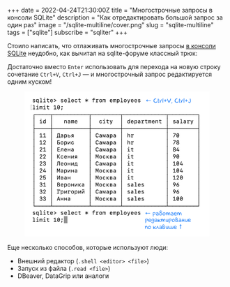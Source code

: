 +++
date = 2022-04-24T21:30:00Z
title = "Многострочные запросы в консоли SQLite"
description = "Как отредактировать большой запрос за один раз"
image = "/sqlite-multiline/cover.png"
slug = "sqlite-multiline"
tags = ["sqlite"]
subscribe = "sqliter"
+++

Стоило написать, что отлаживать многострочные запросы [в консоли SQLite](/sqlite-history/) неудобно, как вычитал на sqlite-форуме классный трюк:

Достаточно вместо `Enter` использовать для перехода на новую строку сочетание `Ctrl+V`, `Ctrl+J` — и многострочный запрос редактируется одним куском!

<div class="row">
<div class="col-xs-12 col-sm-7">
<figure>
  <img alt="Консоль SQLite" src="multiline.png" class="img-bordered-thin">
</figure>
</div>
</div>

Еще несколько способов, которые используют люди:

-   Внешний редактор (`.shell <editor> <file>`)
-   Запуск из файла (`.read <file>`)
-   DBeaver, DataGrip или аналоги
